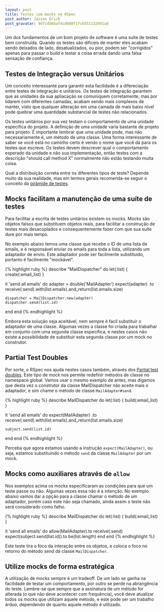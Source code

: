 ```yaml
---
layout: post
title: Testes com mocks no RSpec
post_author: Jaison Erick
post_gravatar: 9d7cd56baf4cd888f1fcb551132691ad
---
```


Um dos fundamentos de um bom projeto de software é uma suíte de testes bem
construída. Quando os testes são dificeis de manter eles acabam sendo deixados
de lado, desatualizados, ou pior, podem ser "corrigidos" apenas para passar o
build e testar a coisa errada dando uma falsa sensação de confiança.

## Testes de Integração versus Unitários

Um conceito interessante para garantir esta facilidade é a difereciação entre
testes de integração e unitários. Os testes de integração garantem que as
unidades da sua apliacação se comuniquem corretamente, mas por lidarem com
diferentes camadas, acabam sendo mais complexos de manter, visto que qualquer
alteração em uma camada de mais baixo nível pode quebrar uma quantidade
substancial de testes não relacionados.

Os testes unitários por sua vez testam o comportamento de uma unidade especifica
do projeto. A definição de uma unidade varia bastante de projeto para projeto. É
importante lembrar que uma unidade pode, mas não necessariamente é, um método de
uma classe. Uma forma interessante de saber se você está no caminho certo é
vendo o nome que você dá para os testes que escreve. Os testes devem descrever
qual o comportamento esperado da unidade e não sua implementação, então testes
com a descrição "should call method X" normalmente não estão testando muita
coisa.

Qual a distribuição correta entre os diferentes tipos de teste? Depende muito da
sua realidade, mas em termos gerais recomenda-se seguir o conceito da [pirâmide
de testes](http://blog.codeclimate.com/blog/2013/10/09/rails-testing-pyramid/).

## Mocks facilitam a manutenção de uma suíte de testes

Para facilitar a escrita de testes unitários existem os mocks. Mocks são objetos
falsos que substituem objetos reais, para facilitar a construção de testes mais
desacoplados e consequentemente fazer com que sua suíte dure por mais tempo.

No exemplo abaixo temos uma classe que recebe o ID de uma lista de emails, e é
responsável enviar os emails para toda a lista, utilizando um adaptador de
envio. Este adaptador pode ser facilmente substituido, portanto é facilmente
"mockável".

{% highlight ruby %}
describe "MailDispatcher" do
  let(:list) { create(:email_list) }

  it 'send all emails' do
    adapter = double('MailAdapter')
    expect(adapter)
      .to receive(:send).with(list.emails).and_return(list.emails.size)

    dispatcher = MailDispatcher.new(adapter)
    dispatcher.send(list.id)
  end
end
{% endhighlight %}

Embora esta solução seja aceitável, nem sempre é facil substituir o adaptador de
uma classe. Algumas vezes a classe foi criada para trabalhar em conjunto com uma
segunda classe específica, e nestes casos não existe a possibilidade de
substituir esta segunda classe por um mock no construtor.

## Partial Test Doubles

Por sorte, o RSpec nos ajuda nestes casos também, através dos [Partial test
doubles](http://www.relishapp.com/rspec/rspec-mocks/v/3-3/docs/basics/partial-test-doubles).
Este tipo de mock nos permite redefinir métodos de classe no namespace
global. Vamos usar o mesmo exemplo de antes, mas digamos que desta vez o
construtor da classe MailDispatcher não aceite mais o adaptador, e sim chame o
método de classe `MailAdapter#send`.

{% highlight ruby %}
describe MailDispatcher do
  let(:list) { build(:email_list) }

  it 'send all emails' do
    expect(MailAdapter)
      .to receive(:send).with(list.emails).and_return(list.emails.size)

    subject.send(list.id)
  end
end
{% endhighlight %}

Perceba que agora estamos usando a instrução `expect(MailAdapter)`, ou seja,
estamos substituindo o método `send` da classe `MailAdapter` por um mock.

## Mocks como auxiliares através de `allow`

Nos exemplos acima os mocks especificaram as condições para que um teste passe
ou não. Algumas vezes essa não é a intenção. No exemplo abaixo vamos dar a opção
para a classe chamar o método de um adaptador, porém caso este não seja chamado,
ainda assim o teste não será considerado como falho.

{% highlight ruby %}
describe MailDispatcher do
  let(:list) { build(:email_list) }

  it 'send all emails' do
    allow(MailAdapter).to receive(:send)
    expect(subject.send(list.id)).to be(list.length)
  end
end
{% endhighlight %}

Este teste tira o foco da interação entre os objetos, e coloca o foco no retorno
do método send da classe `MailDispatcher`.

## Utilize mocks de forma estratégica

A utilização de mocks sempre é um tradeoff. De um lado se ganha na facilidade
de testar um comportamento, por outro se perde na abrangência do teste.
Lembre-se que sempre que a assinatura de um método for alterada (o que não deve
acontecer com frequência), você deve atualizar todos os mocks que utilizam
aquele método, e este pode ser um trabalho árduo, dependendo de quanto aquele
método é utilizado.

